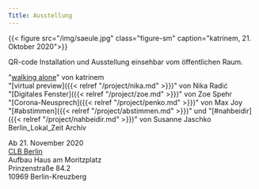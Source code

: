 ```yaml
---
Title: Ausstellung
---
```


{{< figure src="/img/saeule.jpg" class="figure-sm" caption="katrinem, 21. Oktober 2020">}}

QR-code Installation und Ausstellung einsehbar vom öffentlichen Raum.

"[walking alone](https://vimeo.com/476906437)" von katrinem  
"[virtual preview]({{< relref "/project/nika.md" >}})" von Nika Radić  
"[Digitales Fenster]({{< relref "/project/zoe.md" >}})" von Zoe Spehr  
"[Corona-Neusprech]({{< relref "/project/penko.md" >}})" von Max Joy  
"[#abstimmen]({{< relref "/project/abstimmen.md" >}})" und "[#nahbeidir]({{< relref "/project/nahbeidir.md" >}})" von Susanne Jaschko  
Berlin_Lokal_Zeit Archiv  




Ab 21. November 2020    
[CLB Berlin](https://www.clb-berlin.de)  
Aufbau Haus am Moritzplatz  
Prinzenstraße 84.2  
10969 Berlin-Kreuzberg  